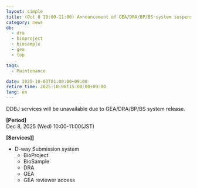 ```yaml
---
layout: simple
title: (Oct 8 10:00-11:00) Announcement of GEA/DRA/BP/BS system suspension
category: news
db:
  - dra
  - bioproject
  - biosample
  - gea
  - top

tags:
  - Maintenance

date: 2025-10-03T01:00:00+09:00
retire_time: 2025-10-08T15:00:00+09:00
lang: en
---
```


DDBJ services will be unavailable due to GEA/DRA/BP/BS system release.

**[Period]**    
Dec 8, 2025 (Wed) 10:00-11:00(JST)   

**[Services]]**
- D-way Submission system
    - BioProject  
    - BioSample  
    - DRA  
    - GEA  
    - GEA reviewer access  
